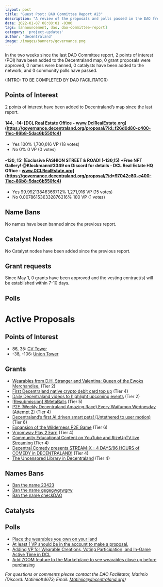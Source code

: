 ```yaml
---
layout: post
title: "Guest Post: DAO Committee Report #23"
description: "A review of the proposals and polls passed in the DAO from May 1 through May 15".
date: 2022-01-07 00:00:01 -0300
tags: [announcement, dao, dao-committee-report]
category: 'project-updates'
author: 'decentraland'
image: /images/banners/governance.png
---
```


In the two weeks since the last DAO Committee report, 2 points of interest (POI) have been added to the Decentraland map, 0 grant proposals were approved, 0 names were banned, 0 catalysts have been added to the network, and 0 community polls have passed.

(INTRO: TO BE COMPLETED BY DAO FACILITATOR)

## Points of Interest
2 points of interest have been added to Decentraland’s map since the last report.


#### 144, -14: [DCL Real Estate Office - www.DclRealEstate.org](https://governance.decentraland.org/proposal/?id=f26d0d80-c400-11ec-86b8-5dac6b550fc4)

* Yes 100% 1,700,016 VP (18 votes)
* No 0% 0 VP (0 votes)


#### -130, 15: [Exclusive FASHION STREET &amp; ROAD! (-130,15) +Free NFT Gallery! @Klockmann#3349 on Discord for details - DCL Real Estate HQ Office - www.DCLRealEstate.org](https://governance.decentraland.org/proposal/?id=97042c80-c400-11ec-86b8-5dac6b550fc4)

* Yes 99.99213846366712% 1,271,916 VP (15 votes)
* No 0.007861536332876316% 100 VP (1 votes)


## Name Bans

No names have been banned since the previous report.

## Catalyst Nodes
No Catalyst nodes have been added since the previous report.


## Grant requests
Since May 1, 0 grants have been approved and the vesting contract(s) will be established within 7-10 days.


## Polls


# Active Proposals

## Points of Interest

* 86, 35: [CV Tower](https://governance.decentraland.org/proposal/?id=45947970-c82b-11ec-90c9-11bf3c6f4ca1)
* -38, -106: [Union Tower](https://governance.decentraland.org/proposal/?id=60437250-c829-11ec-90c9-11bf3c6f4ca1)

## Grants

* [Wearables from D.H. Stranger and Valentina: Queen of the Ewoks Merchandise.](https://governance.decentraland.org/proposal/?id=5a7aa1c0-ca0b-11ec-90c9-11bf3c6f4ca1) (Tier 2)
* [First Decentraland native crypto debit card top up](https://governance.decentraland.org/proposal/?id=06eece00-c96b-11ec-90c9-11bf3c6f4ca1) (Tier 4)
* [Daily Decentraland videos to highlight upcoming events](https://governance.decentraland.org/proposal/?id=25891a40-c84a-11ec-90c9-11bf3c6f4ca1) (Tier 2)
* [[Resubmission] 8MetaBalls](https://governance.decentraland.org/proposal/?id=a847c6e0-c6d6-11ec-90c9-11bf3c6f4ca1) (Tier 5)
* [P2E (Weekly Decentraland Amazing Race) Every Waifumon Wednesday (Attempt 2)](https://governance.decentraland.org/proposal/?id=7431b280-c69a-11ec-90c9-11bf3c6f4ca1) (Tier 4)
* [Decentraland’s first AI driven smart pets! (Untethered to user motion)](https://governance.decentraland.org/proposal/?id=b8125a10-c670-11ec-90c9-11bf3c6f4ca1) (Tier 6)
* [Expansion of the Wilderness P2E Game](https://governance.decentraland.org/proposal/?id=73921310-c519-11ec-86b8-5dac6b550fc4) (Tier 6)
* [Vroomway Play 2 Earn](https://governance.decentraland.org/proposal/?id=9b0c5c80-c4eb-11ec-86b8-5dac6b550fc4) (Tier 4)
* [Community Educational Content on YouTube and RizeUpTV live Streaming](https://governance.decentraland.org/proposal/?id=16bf1a40-c3e6-11ec-86b8-5dac6b550fc4) (Tier 4)
* [Decentral Comedy presents STREAM-X - 4 DAYS/96 HOURS of COMEDY in DECENTRALAND!](https://governance.decentraland.org/proposal/?id=ec8fc0a0-c31b-11ec-86b8-5dac6b550fc4) (Tier 4)
* [The Uncensored Library in Decentraland](https://governance.decentraland.org/proposal/?id=efddde80-bf1b-11ec-86b8-5dac6b550fc4) (Tier 4)

## Names Bans

* [Ban the name 23423](https://governance.decentraland.org/proposal/?id=55699800-c946-11ec-90c9-11bf3c6f4ca1)
* [Ban the name gegegwgrwgrw](https://governance.decentraland.org/proposal/?id=d9660bb0-c799-11ec-90c9-11bf3c6f4ca1)
* [Ban the name checkDAO](https://governance.decentraland.org/proposal/?id=0d888890-c6d8-11ec-90c9-11bf3c6f4ca1)

## Catalysts


## Polls

* [Place the wearables you own on your land](https://governance.decentraland.org/proposal/?id=a4b31290-c8f3-11ec-90c9-11bf3c6f4ca1)
* [At least 1 VP should be in the account to make a proposal.](https://governance.decentraland.org/proposal/?id=5ddf0200-c814-11ec-90c9-11bf3c6f4ca1)
* [Adding VP for Wearable Creations, Voting Participation, and In-Game Active Time in DCL](https://governance.decentraland.org/proposal/?id=689bb360-c723-11ec-90c9-11bf3c6f4ca1)
* [Add ZOOM feature to the Marketplace to see wearables close up before purchasing](https://governance.decentraland.org/proposal/?id=f6e6aa50-c717-11ec-90c9-11bf3c6f4ca1)

*For questions or comments please contact the DAO Facilitator, Matimio (Discord: Matimio#4673; Email: [Matimio@decentraland.org](mailto:Matimio@decentraland.org))*